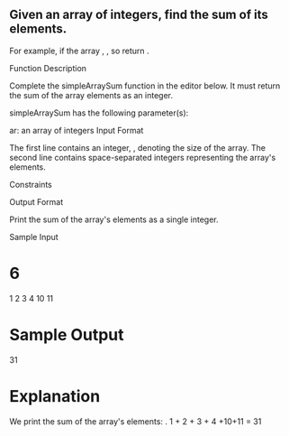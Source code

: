 ## Given an array of integers, find the sum of its elements.

For example, if the array , , so return .

Function Description

Complete the simpleArraySum function in the editor below. It must return the sum of the array elements as an integer.

simpleArraySum has the following parameter(s):

ar: an array of integers
Input Format

The first line contains an integer, , denoting the size of the array.
The second line contains space-separated integers representing the array's elements.

Constraints

Output Format

Print the sum of the array's elements as a single integer.

Sample Input

# 6

1 2 3 4 10 11

# Sample Output

31

# Explanation

We print the sum of the array's elements: .
1 + 2 + 3 + 4 +10+11 = 31
